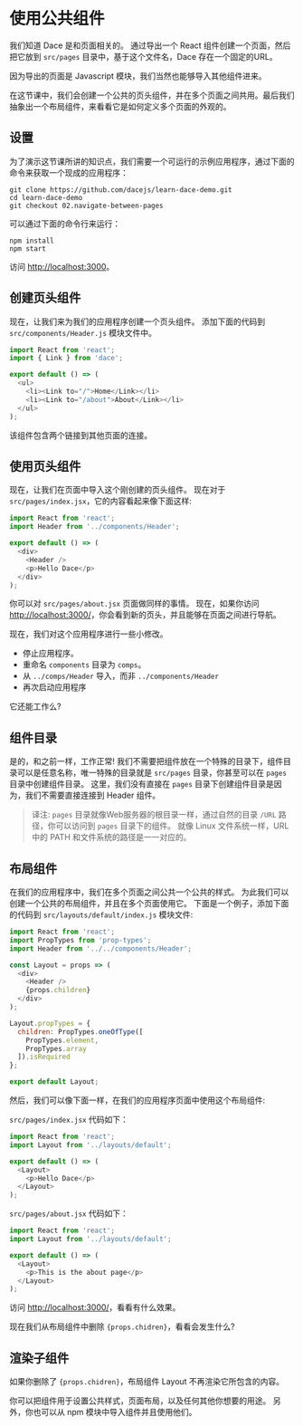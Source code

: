 # 使用公共组件

我们知道 Dace 是和页面相关的。 通过导出一个 React 组件创建一个页面，然后把它放到 `src/pages` 目录中，基于这个文件名，Dace 存在一个固定的URL。

因为导出的页面是 Javascript 模块，我们当然也能够导入其他组件进来。

在这节课中，我们会创建一个公共的页头组件，并在多个页面之间共用。最后我们抽象出一个布局组件，来看看它是如何定义多个页面的外观的。

## 设置

为了演示这节课所讲的知识点，我们需要一个可运行的示例应用程序，通过下面的命令来获取一个现成的应用程序：

```shell
git clone https://github.com/dacejs/learn-dace-demo.git
cd learn-dace-demo
git checkout 02.navigate-between-pages
```

可以通过下面的命令行来运行：

```shell
npm install
npm start
```

访问 [http://localhost:3000](http://localhost:3000)。

## 创建页头组件

现在，让我们来为我们的应用程序创建一个页头组件。 添加下面的代码到 `src/components/Header.js` 模块文件中。

```js
import React from 'react';
import { Link } from 'dace';

export default () => (
  <ul>
    <li><Link to="/">Home</Link></li>
    <li><Link to="/about">About</Link></li>
  </ul>
);
```

该组件包含两个链接到其他页面的连接。

## 使用页头组件

现在，让我们在页面中导入这个刚创建的页头组件。 现在对于 `src/pages/index.jsx`，它的内容看起来像下面这样:

```js
import React from 'react';
import Header from '../components/Header';

export default () => (
  <div>
    <Header />
    <p>Hello Dace</p>
  </div>
);
```

你可以对 `src/pages/about.jsx` 页面做同样的事情。 现在，如果你访问 [http://localhost:3000/](http://localhost:3000)，你会看到新的页头，并且能够在页面之间进行导航。

现在，我们对这个应用程序进行一些小修改。

- 停止应用程序。
- 重命名 `components` 目录为 `comps`。
- 从 `../comps/Header` 导入，而非 `../components/Header`
- 再次启动应用程序

它还能工作么?

## 组件目录

是的，和之前一样，工作正常! 我们不需要把组件放在一个特殊的目录下，组件目录可以是任意名称，唯一特殊的目录就是 `src/pages` 目录，你甚至可以在 `pages` 目录中创建组件目录。 这里，我们没有直接在 `pages` 目录下创建组件目录是因为，我们不需要直接连接到 Header 组件。

> 译注: `pages` 目录就像Web服务器的根目录一样，通过自然的目录 `/URL` 路径，你可以访问到 `pages` 目录下的组件。 就像 Linux 文件系统一样，URL 中的 PATH 和文件系统的路径是一一对应的。

## 布局组件

在我们的应用程序中，我们在多个页面之间公共一个公共的样式。 为此我们可以创建一个公共的布局组件，并且在多个页面使用它。 下面是一个例子，添加下面的代码到 `src/layouts/default/index.js` 模块文件:

```js
import React from 'react';
import PropTypes from 'prop-types';
import Header from '../../components/Header';

const Layout = props => (
  <div>
    <Header />
    {props.children}
  </div>
);

Layout.propTypes = {
  children: PropTypes.oneOfType([
    PropTypes.element,
    PropTypes.array
  ]).isRequired
};

export default Layout;
```

然后，我们可以像下面一样，在我们的应用程序页面中使用这个布局组件:

`src/pages/index.jsx` 代码如下：

```js
import React from 'react';
import Layout from '../layouts/default';

export default () => (
  <Layout>
    <p>Hello Dace</p>
  </Layout>
);
```

`src/pages/about.jsx` 代码如下：

```js
import React from 'react';
import Layout from '../layouts/default';

export default () => (
  <Layout>
    <p>This is the about page</p>
  </Layout>
);
```

访问 [http://localhost:3000/](http://localhost:3000)，看看有什么效果。

现在我们从布局组件中删除 `{props.chidren}`，看看会发生什么?

## 渲染子组件

如果你删除了 `{props.chidren}`，布局组件 Layout 不再渲染它所包含的内容。

你可以把组件用于设置公共样式，页面布局，以及任何其他你想要的用途。 另外，你也可以从 npm 模块中导入组件并且使用他们。
